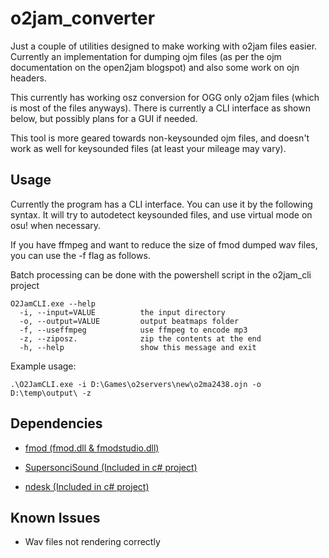 # o2jam_converter

Just a couple of utilities designed to make working with o2jam files easier. Currently an implementation for dumping ojm files (as per the ojm documentation on the open2jam blogspot) and also some work on ojn headers. 

This currently has working osz conversion for OGG only o2jam files (which is most of the files anyways). There is currently a CLI interface as shown below, but possibly plans for a GUI if needed. 

This tool is more geared towards non-keysounded ojm files, and doesn't work as well for keysounded files (at least your mileage may vary).

## Usage

Currently the program has a CLI interface. You can use it by the following syntax. It will try to autodetect keysounded files, and use virtual mode on osu! when necessary. 

If you have ffmpeg and want to reduce the size of fmod dumped wav files, you can use the -f flag as follows.

Batch processing can be done with the powershell script in the o2jam_cli project

```
O2JamCLI.exe --help
  -i, --input=VALUE          the input directory
  -o, --output=VALUE         output beatmaps folder
  -f, --useffmpeg            use ffmpeg to encode mp3
  -z, --ziposz.              zip the contents at the end
  -h, --help                 show this message and exit
```

Example usage:

```
.\O2JamCLI.exe -i D:\Games\o2servers\new\o2ma2438.ojn -o D:\temp\output\ -z
```

## Dependencies

- [fmod (fmod.dll & fmodstudio.dll)](https://www.fmod.com/)

- [SupersonciSound (Included in c# project)](https://github.com/martindevans/SupersonicSound)

- [ndesk (Included in c# project)](https://www.nuget.org/packages/NDesk.Options/)

## Known Issues

- Wav files not rendering correctly

